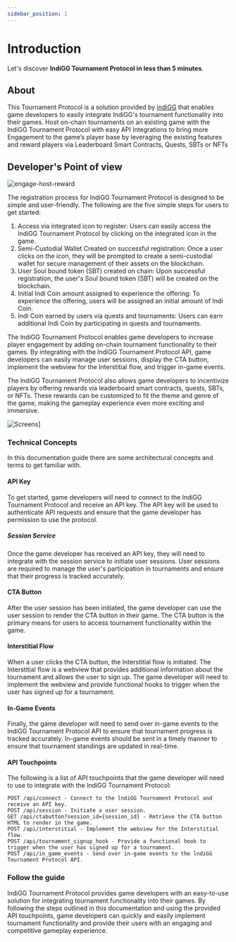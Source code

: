 ```yaml
---
sidebar_position: 1
---
```


# Introduction

Let's discover **lndiGG Tournament Protocol in less than 5 minutes**.

## About

This Tournament Protocol is a solution provided by [indiGG](https://indi.gg) that enables game developers to easily integrate IndiGG's tournament functionality into their games. Host on-chain tournaments on an existing game with the IndiGG Tournament Protocol with easy API Integrations to bring more Engagement to the game’s player base by leveraging the existing features and reward players via Leaderboard Smart Contracts, Quests, SBTs or NFTs

## Developer's Point of view

![engage-host-reward](/img/engage-host-reward.png)

The registration process for lndiGG Tournament Protocol is designed to be simple and user-friendly. The following are the five simple steps for users to get started:

1. Access via integrated icon to register: Users can easily access the lndiGG Tournament Protocol by clicking on the integrated icon in the game.
2. Semi-Custodial Wallet Created on successful registration: Once a user clicks on the icon, they will be prompted to create a semi-custodial wallet for secure management of their assets on the blockchain.
3. User Soul bound token (SBT) created on chain: Upon successful registration, the user's Soul bound token (SBT) will be created on the blockchain.
4. Initial Indi Coin amount assigned to experience the offering: To experience the offering, users will be assigned an initial amount of Indi Coin.
5. Indi Coin earned by users via quests and tournaments: Users can earn additional Indi Coin by participating in quests and tournaments.

The lndiGG Tournament Protocol enables game developers to increase player engagement by adding on-chain tournament functionality to their games. By integrating with the lndiGG Tournament Protocol API, game developers can easily manage user sessions, display the CTA button, implement the webview for the Interstitial flow, and trigger in-game events.

The lndiGG Tournament Protocol also allows game developers to incentivize players by offering rewards via leaderboard smart contracts, quests, SBTs, or NFTs. These rewards can be customized to fit the theme and genre of the game, making the gameplay experience even more exciting and immersive.

![Screens](/img/screens_1.png)]

### Technical Concepts

In this documentation guide there are some architectural concepts and terms to get familiar with.

#### API Key

To get started, game developers will need to connect to the lndiGG Tournament Protocol and receive an API key. The API key will be used to authenticate API requests and ensure that the game developer has permission to use the protocol.

##### Session Service

Once the game developer has received an API key, they will need to integrate with the session service to initiate user sessions. User sessions are required to manage the user's participation in tournaments and ensure that their progress is tracked accurately.

#### CTA Button

After the user session has been initiated, the game developer can use the user session to render the CTA button in their game. The CTA button is the primary means for users to access tournament functionality within the game.

#### Interstitial Flow

When a user clicks the CTA button, the Interstitial flow is initiated. The Interstitial flow is a webview that provides additional information about the tournament and allows the user to sign up. The game developer will need to implement the webview and provide functional hooks to trigger when the user has signed up for a tournament.

#### In-Game Events

Finally, the game developer will need to send over in-game events to the lndiGG Tournament Protocol API to ensure that tournament progress is tracked accurately. In-game events should be sent in a timely manner to ensure that tournament standings are updated in real-time.

#### API Touchpoints

The following is a list of API touchpoints that the game developer will need to use to integrate with the lndiGG Tournament Protocol:

```text
POST /api/connect - Connect to the lndiGG Tournament Protocol and receive an API key.
POST /api/session - Initiate a user session.
GET /api/ctabutton?session_id={session_id} - Retrieve the CTA button HTML to render in the game.
POST /api/interstitial - Implement the webview for the Interstitial flow.
POST /api/tournament_signup_hook - Provide a functional hook to trigger when the user has signed up for a tournament.
POST /api/in_game_events - Send over in-game events to the lndiGG Tournament Protocol API.
```

### Follow the guide

lndiGG Tournament Protocol provides game developers with an easy-to-use solution for integrating tournament functionality into their games. By following the steps outlined in this documentation and using the provided API touchpoints, game developers can quickly and easily implement tournament functionality and provide their users with an engaging and competitive gameplay experience.
